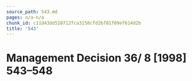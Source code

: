 ```yaml
---
source_path: 543.md
pages: n/a-n/a
chunk_id: c11d43dd510712fca3158cfd2bf81f09ef614d2b
title: '543'
---
```

# Management Decision 36/ 8 [1998] 543–548
